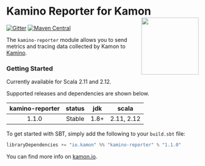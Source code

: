 # Kamino Reporter for Kamon<img align="right" src="https://rawgit.com/kamon-io/Kamon/master/kamon-logo.svg" height="150px" style="padding-left: 20px"/>

[![Gitter](https://badges.gitter.im/Join%20Chat.svg)](https://gitter.im/kamon-io/Kamon?utm_source=badge&utm_medium=badge&utm_campaign=pr-badge&utm_content=badge)
[![Maven Central](https://maven-badges.herokuapp.com/maven-central/io.kamon/kamino-reporter_2.12/badge.svg)](https://maven-badges.herokuapp.com/maven-central/io.kamon/kamino-reporter_2.12)

The `kamino-reporter` module allows you to send metrics and tracing data collected by Kamon to [Kamino][1].

### Getting Started

Currently available for Scala 2.11 and 2.12.

Supported releases and dependencies are shown below.

| kamino-reporter | status | jdk  | scala            |
|:---------------:|:------:|:----:|------------------|
|    1.1.0        | Stable | 1.8+ |    2.11, 2.12    |



To get started with SBT, simply add the following to your `build.sbt` file:

```scala
libraryDependencies += "io.kamon" %% "kamino-reporter" % "1.1.0"
```


You can find more info on [kamon.io][2].

[1]: https://kamino.io/
[2]: http://kamon.io/documentation/1.x/reporters/kamino/

